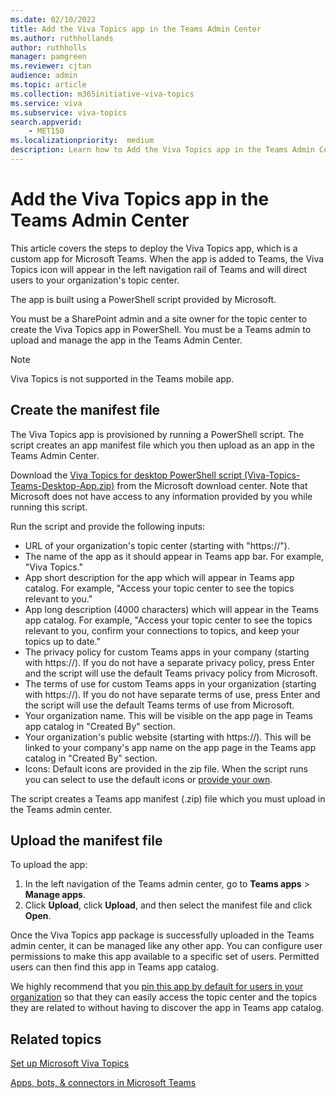 ```yaml
---
ms.date: 02/10/2022
title: Add the Viva Topics app in the Teams Admin Center
ms.author: ruthhollands
author: ruthholls
manager: pamgreen
ms.reviewer: cjtan
audience: admin
ms.topic: article
ms.collection: m365initiative-viva-topics
ms.service: viva 
ms.subservice: viva-topics 
search.appverid:
    - MET150  
ms.localizationpriority:  medium
description: Learn how to Add the Viva Topics app in the Teams Admin Center.
---
```


# Add the Viva Topics app in the Teams Admin Center

This article covers the steps to deploy the Viva Topics app, which is a custom app for Microsoft Teams. When the app is added to Teams, the Viva Topics icon will appear in the left navigation rail of Teams and will direct users to your organization's topic center.

The app is built using a PowerShell script provided by Microsoft.

You must be a SharePoint admin and a site owner for the topic center to create the Viva Topics app in PowerShell. You must be a Teams admin to upload and manage the app in the Teams Admin Center.

> [!NOTE]
> Viva Topics is not supported in the Teams mobile app.

## Create the manifest file

The Viva Topics app is provisioned by running a PowerShell script. The script creates an app manifest file which you then upload as an app in the Teams Admin Center. 

Download the [Viva Topics for desktop PowerShell script (Viva-Topics-Teams-Desktop-App.zip)](https://www.microsoft.com/download/details.aspx?id=103906) from the Microsoft download center. Note that Microsoft does not have access to any information provided by you while running this script.

Run the script and provide the following inputs:

- URL of your organization's topic center (starting with "https://"). 
- The name of the app as it should appear in Teams app bar. For example, "Viva Topics."
- App short description for the app which will appear in Teams app catalog. For example, "Access your topic center to see the topics relevant to you."
- App long description (4000 characters) which will appear in the Teams app catalog. For example, "Access your topic center to see the topics relevant to you, confirm your connections to topics, and keep your topics up to date."
- The privacy policy for custom Teams apps in your company (starting with https://). If you do not have a separate privacy policy, press Enter and the script will use the default Teams privacy policy from Microsoft.
- The terms of use for custom Teams apps in your organization (starting with https://). If you do not have separate terms of use, press Enter and the script will use the default Teams terms of use from Microsoft.
- Your organization name. This will be visible on the app page in Teams app catalog in "Created By" section.
- Your organization's public website (starting with https://). This will be linked to your company's app name on the app page in the Teams app catalog in "Created By" section.
- Icons: Default icons are provided in the zip file. When the script runs you can select to use the default icons or [provide your own](/microsoftteams/platform/concepts/build-and-test/apps-package#app-icons).

The script creates a Teams app manifest (.zip) file which you must upload in the Teams admin center.

## Upload the manifest file

To upload the app:
1. In the left navigation of the Teams admin center, go to **Teams apps** > **Manage apps**.
2. Click **Upload**, click **Upload**, and then select the manifest file and click **Open**.

Once the Viva Topics app package is successfully uploaded in the Teams admin center, it can be managed like any other app. You can configure user permissions to make this app available to a specific set of users. Permitted users can then find this app in Teams app catalog.

We highly recommend that you [pin this app by default for users in your organization](/microsoftteams/teams-app-setup-policies#pin-apps) so that they can easily access the topic center and the topics they are related to without having to discover the app in Teams app catalog.

## Related topics

[Set up Microsoft Viva Topics](/viva/topics/set-up-topic-experiences)

[Apps, bots, & connectors in Microsoft Teams](/microsoftteams/deploy-apps-microsoft-teams-landing-page)

